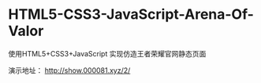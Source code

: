 # HTML5-CSS3-JavaScript-Arena-Of-Valor
使用HTML5+CSS3+JavaScript 实现仿造王者荣耀官网静态页面

演示地址：
http://show.000081.xyz/2/
